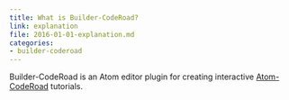 ```yaml
---
title: What is Builder-CodeRoad?
link: explanation
file: 2016-01-01-explanation.md
categories:
- builder-coderoad
---
```


Builder-CodeRoad is an Atom editor plugin for creating interactive [Atom-CodeRoad](/atom-coderoad.html) tutorials. 
